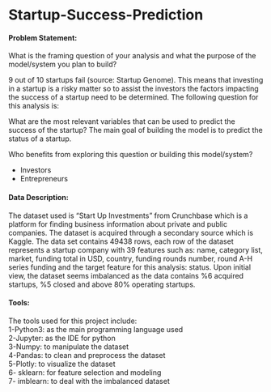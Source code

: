 # Startup-Success-Prediction

<h4>Problem Statement:</h4>

What is the framing question of your analysis and what the purpose of the
model/system you plan to build?

9 out of 10 startups fail (source: Startup Genome). This means that investing in
a startup is a risky matter so to assist the investors the factors impacting the
success of a startup need to be determined. The following question for this
analysis is:

What are the most relevant variables that can be used to predict the success
of the startup?
The main goal of building the model is to predict the status of a startup.

Who benefits from exploring this question or building this model/system?
- Investors
- Entrepreneurs

<h4>Data Description:</h4>

The dataset used is “Start Up Investments” from Crunchbase which is a
platform for finding business information about private and public
companies. The dataset is acquired through a secondary source which is
Kaggle.
The data set contains 49438 rows, each row of the dataset represents a
startup company with 39 features such as: name, category list, market,
funding total in USD, country, funding rounds number, round A-H series
funding and the target feature for this analysis: status.
Upon initial view, the dataset seems imbalanced as the data contains %6
acquired startups, %5 closed and above 80% operating startups.


<h4>Tools:</h4>

The tools used for this project include:<br/>
1-Python3: as the main programming language used<br/>
2-Jupyter: as the IDE for python<br/>
3-Numpy: to manipulate the dataset<br/>
4-Pandas: to clean and preprocess the dataset<br/>
5-Plotly: to visualize the dataset<br/>
6- sklearn: for feature selection and modeling<br/>
7- imblearn: to deal with the imbalanced dataset

